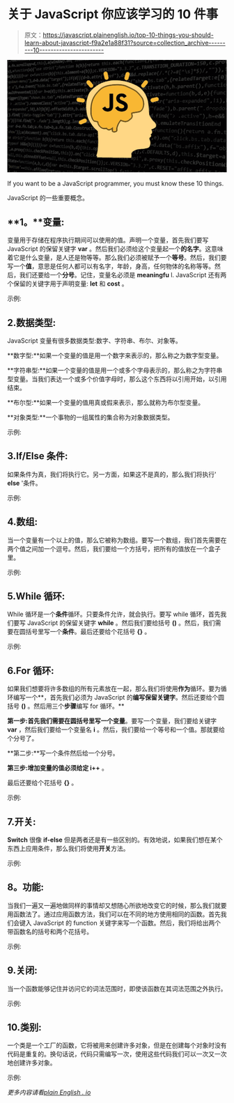 # 关于 JavaScript 你应该学习的 10 件事

> 原文：<https://javascript.plainenglish.io/top-10-things-you-should-learn-about-javascript-f9a2e1a88f31?source=collection_archive---------10----------------------->

![](img/f071a6bea9bc2487ab5eeefe5271decf.png)

If you want to be a JavaScript programmer, you must know these 10 things.

JavaScript 的一些重要概念。

## **1。**变量:

变量用于存储在程序执行期间可以使用的值。声明一个变量，首先我们要写 JavaScript 的保留关键字 **var** 。然后我们必须给这个变量起一个**的名字**。这意味着它是什么变量，是人还是物等等。那么我们必须被赋予一个**等号**。然后，我们要写一个**值**，意思是任何人都可以有名字，年龄，身高，任何物体的名称等等。然后，我们还要给一个**分号**。记住，变量名必须是 **meaningfu** l. JavaScript 还有两个保留的关键字用于声明变量: **let** 和 **cost** 。

示例:

## 2.数据类型:

JavaScript 变量有很多数据类型:数字、字符串、布尔、对象等。

**数字型:**如果一个变量的值是用一个数字来表示的，那么称之为数字型变量。

**字符串型:**如果一个变量的值是用一个或多个字母表示的，那么称之为字符串型变量。当我们表达一个或多个价值字母时，那么这个东西将以引用开始，以引用结束。

**布尔型:**如果一个变量的值用真或假来表示，那么就称为布尔型变量。

**对象类型:**一个事物的一组属性的集合称为对象数据类型。

示例:

## 3.If/Else 条件:

如果条件为真，我们将执行它。另一方面，如果这不是真的，那么我们将执行' **else** '条件。

示例:

## 4.数组:

当一个变量有一个以上的值，那么它被称为数组。要写一个数组，我们首先需要在两个值之间加一个逗号。然后，我们要给一个方括号，把所有的值放在一个盒子里。

示例:

## 5.While 循环:

While 循环是一个**条件**循环。只要条件允许，就会执行。要写 while 循环，首先我们要写 JavaScript 的保留关键字 **while** 。然后我们要给括号 **()** 。然后，我们需要在圆括号里写一个**条件**。最后还要给个花括号 **{}** 。

示例:

## 6.For 循环:

如果我们想要将许多数组的所有元素放在一起，那么我们将使用**作为**循环。要为循环编写一个**，首先我们必须为 JavaScript 的**编写保留关键字**。然后还要给个圆括号 **()** 。然后用三个**步骤**编写 for 循环。**

**第一步:**首先我们需要在圆括号里写一个**变量**。要写一个变量，我们要给关键字 **var** ，然后我们要给一个变量名 **i** 。然后，我们要给一个等号和一个值。那就要给个分号了。

**第二步:**写一个条件然后给一个分号。

**第三步:**增加变量的值**必须给定 i++** 。

最后还要给个花括号 **{}** 。

示例:

## 7.开关:

**Switch** 很像 **if-else** 但是两者还是有一些区别的。有效地说，如果我们想在某个东西上应用条件，那么我们将使用**开关**方法。

示例:

## **8。功能:**

当我们一遍又一遍地做同样的事情却又想随心所欲地改变它的时候，那么我们就要用函数法了。通过应用函数方法，我们可以在不同的地方使用相同的函数。首先我们会键入 JavaScript 的 function 关键字来写一个函数。然后，我们将给出两个带函数名的括号和两个花括号。

示例:

## 9.关闭:

当一个函数能够记住并访问它的词法范围时，即使该函数在其词法范围之外执行。

示例:

## 10.类别:

一个类是一个工厂的函数，它将被用来创建许多对象，但是在创建每个对象时没有代码是重复的。换句话说，代码只需编写一次，使用这些代码我们可以一次又一次地创建许多对象。

示例:

*更多内容请看*[*plain English . io*](http://plainenglish.io/)